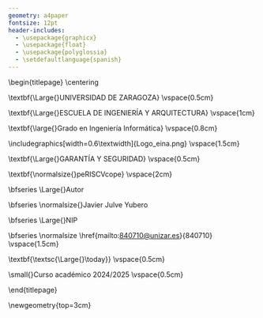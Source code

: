 ```yaml
---
geometry: a4paper
fontsize: 12pt
header-includes:
  - \usepackage{graphicx}
  - \usepackage{float}
  - \usepackage{polyglossia}
  - \setdefaultlanguage{spanish}
---
```


\begin{titlepage}
\centering

\textbf{\Large{}UNIVERSIDAD DE ZARAGOZA}
\vspace{0.5cm}

\textbf{\Large{}ESCUELA DE INGENIERÍA Y ARQUITECTURA}
\vspace{1cm}

\textbf{\large{}Grado en Ingeniería Informática}
\vspace{0.8cm}

\includegraphics[width=0.6\textwidth]{Logo_eina.png}
\vspace{1.5cm}

\textbf{\Large{}GARANTÍA Y SEGURIDAD}
\vspace{0.5cm}

\textbf{\normalsize{}peRISCVcope}
\vspace{2cm}

\bfseries \Large{}Autor

\bfseries \normalsize{}Javier Julve Yubero

\bfseries \Large{}NIP

\bfseries \normalsize \href{mailto:840710@unizar.es}{840710}
\vspace{1.5cm}

\textbf{\textsc{\Large{}\today}}
\vspace{0.5cm}

\small{}Curso académico 2024/2025
\vspace{0.5cm}

\end{titlepage}

\newgeometry{top=3cm}
